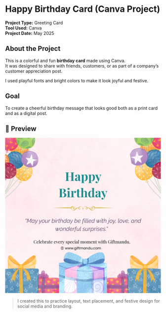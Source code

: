 # Happy Birthday Card (Canva Project)

**Project Type:** Greeting Card  
**Tool Used:** Canva  
**Project Date:** May 2025

## About the Project
This is a colorful and fun **birthday card** made using Canva.  
It was designed to share with friends, customers, or as part of a company’s customer appreciation post.

I used playful fonts and bright colors to make it look joyful and festive.

##  Goal
To create a cheerful birthday message that looks good both as a print card and as a digital post.


## 📸 Preview
![Birthday Card](./birthday_card.png)

> I created this to practice layout, text placement, and festive design for social media and branding.

